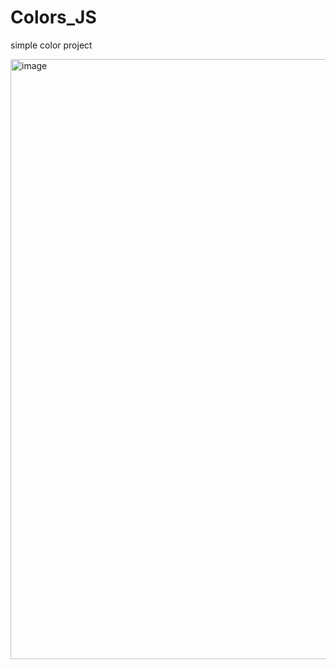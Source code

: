 # Colors_JS
simple color project

<img width="960" alt="image" src="https://github.com/Nikita-Komintsev/Colors_JS/assets/70846416/40ce1c1b-83eb-4ea5-a2c2-a9e721467f7c">

